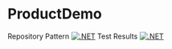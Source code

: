 # ProductDemo
Repository Pattern
[![.NET](https://github.com/razamemon/ProductDemo/actions/workflows/dotnet.yml/badge.svg)](https://github.com/razamemon/ProductDemo/actions/workflows/dotnet.yml)
Test Results
[![.NET](https://github.com/alirnz/ProductDemo/actions/workflows/dotnet.yml/badge.svg)](https://github.com/alirnz/ProductDemo/actions/workflows/dotnet.yml)
